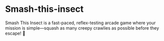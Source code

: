 # Smash-this-insect
Smash This Insect is a fast-paced, reflex-testing arcade game where your mission is simple—squash as many creepy crawlies as possible before they escape! 🐜
